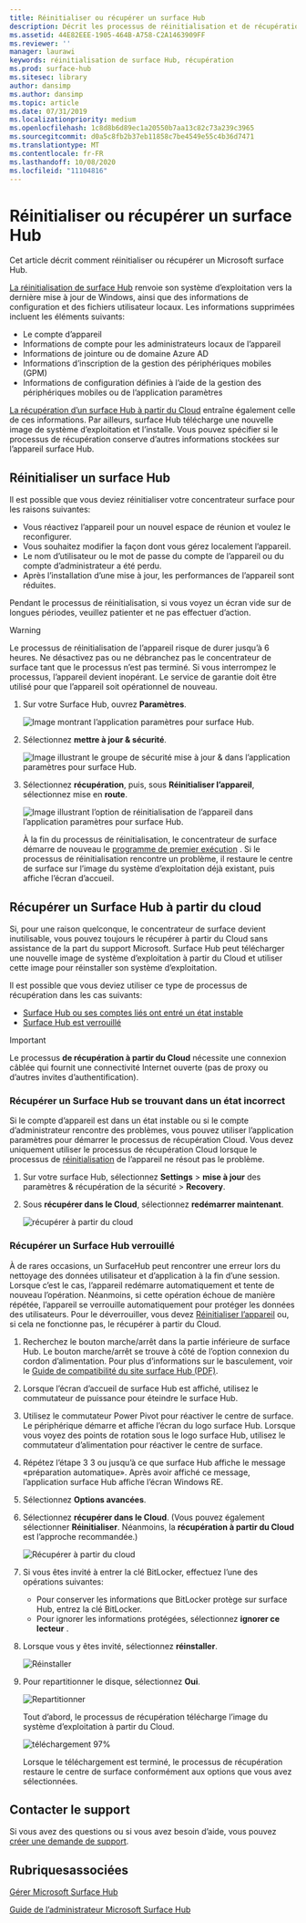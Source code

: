 ```yaml
---
title: Réinitialiser ou récupérer un surface Hub
description: Décrit les processus de réinitialisation et de récupération pour surface Hub, et fournit des instructions.
ms.assetid: 44E82EEE-1905-464B-A758-C2A1463909FF
ms.reviewer: ''
manager: laurawi
keywords: réinitialisation de surface Hub, récupération
ms.prod: surface-hub
ms.sitesec: library
author: dansimp
ms.author: dansimp
ms.topic: article
ms.date: 07/31/2019
ms.localizationpriority: medium
ms.openlocfilehash: 1c8d8b6d89ec1a20550b7aa13c82c73a239c3965
ms.sourcegitcommit: d0a5c8fb2b37eb11858c7be4549e55c4b36d7471
ms.translationtype: MT
ms.contentlocale: fr-FR
ms.lasthandoff: 10/08/2020
ms.locfileid: "11104816"
---
```

# Réinitialiser ou récupérer un surface Hub

Cet article décrit comment réinitialiser ou récupérer un Microsoft surface Hub.  

[La réinitialisation de surface Hub](#reset-a-surface-hub) renvoie son système d’exploitation vers la dernière mise à jour de Windows, ainsi que des informations de configuration et des fichiers utilisateur locaux. Les informations supprimées incluent les éléments suivants:

- Le compte d’appareil
- Informations de compte pour les administrateurs locaux de l’appareil
- Informations de jointure ou de domaine Azure AD
- Informations d’inscription de la gestion des périphériques mobiles (GPM)
- Informations de configuration définies à l’aide de la gestion des périphériques mobiles ou de l’application paramètres

[La récupération d’un surface Hub à partir du Cloud](#recover-a-surface-hub-from-the-cloud) entraîne également celle de ces informations. Par ailleurs, surface Hub télécharge une nouvelle image de système d’exploitation et l’installe. Vous pouvez spécifier si le processus de récupération conserve d’autres informations stockées sur l’appareil surface Hub.

## Réinitialiser un surface Hub

Il est possible que vous deviez réinitialiser votre concentrateur surface pour les raisons suivantes:

- Vous réactivez l’appareil pour un nouvel espace de réunion et voulez le reconfigurer.
- Vous souhaitez modifier la façon dont vous gérez localement l’appareil.
- Le nom d’utilisateur ou le mot de passe du compte de l’appareil ou du compte d’administrateur a été perdu.
- Après l’installation d’une mise à jour, les performances de l’appareil sont réduites.

Pendant le processus de réinitialisation, si vous voyez un écran vide sur de longues périodes, veuillez patienter et ne pas effectuer d’action.

> [!WARNING]
> Le processus de réinitialisation de l’appareil risque de durer jusqu’à 6 heures. Ne désactivez pas ou ne débranchez pas le concentrateur de surface tant que le processus n’est pas terminé. Si vous interrompez le processus, l’appareil devient inopérant. Le service de garantie doit être utilisé pour que l’appareil soit opérationnel de nouveau.

1. Sur votre Surface Hub, ouvrez **Paramètres**.

   ![Image montrant l’application paramètres pour surface Hub.](images/sh-settings.png)

1. Sélectionnez **mettre à jour & sécurité**.

   ![Image illustrant le groupe de sécurité mise à jour & dans l’application paramètres pour surface Hub.](images/sh-settings-update-security.png)

1. Sélectionnez **récupération**, puis, sous **Réinitialiser l’appareil**, sélectionnez mise en **route**.

   ![Image illustrant l’option de réinitialisation de l’appareil dans l’application paramètres pour surface Hub.](images/sh-settings-reset-device.png)

   À la fin du processus de réinitialisation, le concentrateur de surface démarre de nouveau le [programme de premier exécution](first-run-program-surface-hub.md) . Si le processus de réinitialisation rencontre un problème, il restaure le centre de surface sur l’image du système d’exploitation déjà existant, puis affiche l’écran d’accueil.

<span id="cloud-recovery" />

## Récupérer un Surface Hub à partir du cloud

Si, pour une raison quelconque, le concentrateur de surface devient inutilisable, vous pouvez toujours le récupérer à partir du Cloud sans assistance de la part du support Microsoft. Surface Hub peut télécharger une nouvelle image de système d’exploitation à partir du Cloud et utiliser cette image pour réinstaller son système d’exploitation.

Il est possible que vous deviez utiliser ce type de processus de récupération dans les cas suivants:

- [Surface Hub ou ses comptes liés ont entré un état instable](#recover-a-surface-hub-in-a-bad-state)
- [Surface Hub est verrouillé](#recover-a-locked-surface-hub)

>[!IMPORTANT]
>Le processus **de récupération à partir du Cloud** nécessite une connexion câblée qui fournit une connectivité Internet ouverte (pas de proxy ou d’autres invites d’authentification).

### Récupérer un Surface Hub se trouvant dans un état incorrect

Si le compte d’appareil est dans un état instable ou si le compte d’administrateur rencontre des problèmes, vous pouvez utiliser l’application paramètres pour démarrer le processus de récupération Cloud. Vous devez uniquement utiliser le processus de récupération Cloud lorsque le processus de [réinitialisation](#reset-a-surface-hub) de l’appareil ne résout pas le problème.

1. Sur votre surface Hub, sélectionnez **Settings** &gt; **mise à jour** des paramètres & récupération de la sécurité &gt; **Recovery**.

1. Sous **récupérer dans le Cloud**, sélectionnez **redémarrer maintenant**.

   ![récupérer à partir du cloud](images/recover-from-the-cloud.png)

### Récupérer un Surface Hub verrouillé

À de rares occasions, un SurfaceHub peut rencontrer une erreur lors du nettoyage des données utilisateur et d’application à la fin d’une session. Lorsque c’est le cas, l’appareil redémarre automatiquement et tente de nouveau l’opération. Néanmoins, si cette opération échoue de manière répétée, l’appareil se verrouille automatiquement pour protéger les données des utilisateurs. Pour le déverrouiller, vous devez [Réinitialiser l’appareil](#reset-a-surface-hub) ou, si cela ne fonctionne pas, le récupérer à partir du Cloud.

1. Recherchez le bouton marche/arrêt dans la partie inférieure de surface Hub. Le bouton marche/arrêt se trouve à côté de l’option connexion du cordon d’alimentation. Pour plus d’informations sur le basculement, voir le [Guide de compatibilité du site surface Hub (PDF)](surface-hub-site-readiness-guide.md).

1. Lorsque l’écran d’accueil de surface Hub est affiché, utilisez le commutateur de puissance pour éteindre le surface Hub.

1. Utilisez le commutateur Power Pivot pour réactiver le centre de surface. Le périphérique démarre et affiche l’écran du logo surface Hub. Lorsque vous voyez des points de rotation sous le logo surface Hub, utilisez le commutateur d’alimentation pour réactiver le centre de surface.  

1. Répétez l’étape 3 3 ou jusqu’à ce que surface Hub affiche le message «préparation automatique». Après avoir affiché ce message, l’application surface Hub affiche l’écran Windows RE.

1. Sélectionnez **Options avancées**.

1. Sélectionnez **récupérer dans le Cloud**. (Vous pouvez également sélectionner **Réinitialiser**. Néanmoins, la **récupération à partir du Cloud** est l’approche recommandée.)

   ![Récupérer à partir du cloud](images/recover-from-cloud.png)
1. Si vous êtes invité à entrer la clé BitLocker, effectuez l’une des opérations suivantes:

   - Pour conserver les informations que BitLocker protège sur surface Hub, entrez la clé BitLocker.
   - Pour ignorer les informations protégées, sélectionnez **ignorer ce lecteur** .  

1. Lorsque vous y êtes invité, sélectionnez **réinstaller**.

    ![Réinstaller](images/reinstall.png)

1. Pour repartitionner le disque, sélectionnez **Oui**.

   ![Repartitionner](images/repartition.png)

   Tout d’abord, le processus de récupération télécharge l’image du système d’exploitation à partir du Cloud.  

   ![téléchargement 97%](images/recover-progress.png)

   Lorsque le téléchargement est terminé, le processus de récupération restaure le centre de surface conformément aux options que vous avez sélectionnées.
   

## Contacter le support

Si vous avez des questions ou si vous avez besoin d’aide, vous pouvez [créer une demande de support](https://support.microsoft.com/supportforbusiness/productselection).


## Rubriquesassociées

[Gérer Microsoft Surface Hub](manage-surface-hub.md)

[Guide de l’administrateur Microsoft Surface Hub](surface-hub-administrators-guide.md)
